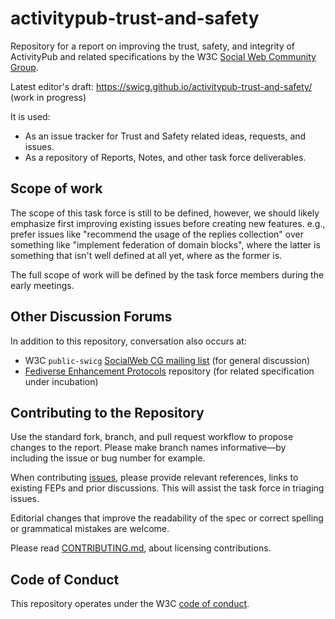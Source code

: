 # activitypub-trust-and-safety

Repository for a report on improving the trust, safety, and integrity of ActivityPub and related specifications by the W3C 
[Social Web Community Group](https://www.w3.org/community/swicg/).

Latest editor's draft: https://swicg.github.io/activitypub-trust-and-safety/ (work in progress)

It is used:

* As an issue tracker for Trust and Safety related ideas, requests, and issues.
* As a repository of Reports, Notes, and other task force deliverables.

## Scope of work

The scope of this task force is still to be defined, however, we should likely emphasize first improving existing issues before creating new features. e.g., prefer issues like "recommend the usage of the replies collection" over something like "implement federation of domain blocks", where the latter is something that isn't well defined at all yet, where as the former is.

The full scope of work will be defined by the task force members during the early meetings.

## Other Discussion Forums

In addition to this repository, conversation also occurs at:

* W3C `public-swicg` [SocialWeb CG mailing list](https://lists.w3.org/Archives/Public/public-swicg/) (for general discussion)
* [Fediverse Enhancement Protocols](https://codeberg.org/fediverse/fep) repository (for related specification under
  incubation)

## Contributing to the Repository

Use the standard fork, branch, and pull request workflow to propose changes to
the report. Please make branch names informative—by including the issue
or bug number for example.

When contributing [issues](https://github.com/swicg/activitypub-trust-and-safety/issues), please provide relevant references, links to existing FEPs and prior discussions. This will assist the task force in triaging issues.

Editorial changes that improve the readability of the spec or correct spelling
or grammatical mistakes are welcome.

Please read [CONTRIBUTING.md](CONTRIBUTING.md), about licensing contributions.

## Code of Conduct

This repository operates under the W3C [code of conduct](https://www.w3.org/Consortium/cepc/).
